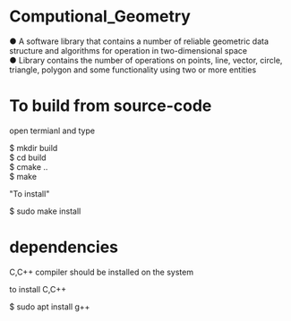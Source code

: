 # Computional_Geometry
● A software library that contains a number of reliable geometric data structure and algorithms for operation in two-dimensional space <br/>
● Library contains the number of operations on points, line, vector, circle, triangle, polygon and some functionality using two or more entities

# To build from source-code
open termianl and type

$ mkdir build<br/>
$ cd build<br/>
$ cmake ..<br/>
$ make<br/>

"To install" <br/>

$ sudo make install<br/>


# dependencies 

C,C++ compiler should be installed on the system

to install C,C++

$ sudo apt install g++<br/>
